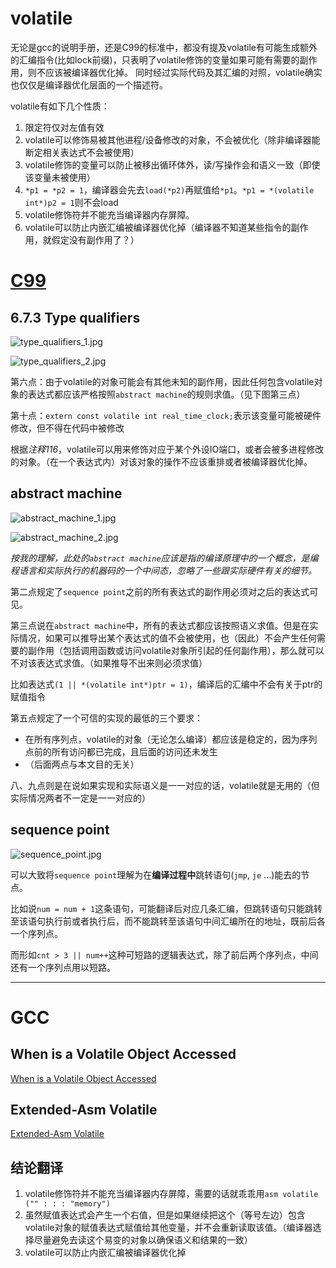 # volatile

无论是gcc的说明手册，还是C99的标准中，都没有提及volatile有可能生成额外的汇编指令(比如lock前缀)，只表明了volatile修饰的变量如果可能有需要的副作用，则不应该被编译器优化掉。
同时经过实际代码及其汇编的对照，volatile确实也仅仅是编译器优化层面的一个描述符。

volatile有如下几个性质：
1. 限定符仅对左值有效
2. volatile可以修饰易被其他进程/设备修改的对象，不会被优化（除非编译器能断定相关表达式不会被使用）
3. volatile修饰的变量可以防止被移出循环体外，读/写操作会和语义一致（即使该变量未被使用）
4. `*p1 = *p2 = 1`，编译器会先去`load(*p2)`再赋值给`*p1`。`*p1 = *(volatile int*)p2 = 1`则不会load
5. volatile修饰符并不能充当编译器内存屏障。
6. volatile可以防止内嵌汇编被编译器优化掉（编译器不知道某些指令的副作用，就假定没有副作用了？）

# [C99](http://www.open-std.org/jtc1/sc22/WG14/www/docs/n1256.pdf)

## 6.7.3 Type qualifiers

![type_qualifiers_1.jpg](../volatile/images/type_qualifiers_1.jpg)

![type_qualifiers_2.jpg](../volatile/images/type_qualifiers_2.jpg)

第六点：由于volatile的对象可能会有其他未知的副作用，因此任何包含volatile对象的表达式都应该严格按照`abstract machine`的规则求值。（见下图第三点）

第十点：`extern const volatile int real_time_clock;`表示该变量可能被硬件修改，但不得在代码中被修改

根据*注释116*，volatile可以用来修饰对应于某个外设IO端口，或者会被多进程修改的对象。（在一个表达式内）对该对象的操作不应该重排或者被编译器优化掉。

## abstract machine

![abstract_machine_1.jpg](../volatile/images/abstract_machine_1.jpg)

![abstract_machine_2.jpg](../volatile/images/abstract_machine_2.jpg)

*按我的理解，此处的`abstract machine`应该是指的编译原理中的一个概念，是编程语言和实际执行的机器码的一个中间态，忽略了一些跟实际硬件有关的细节。*

第二点规定了`sequence point`之前的所有表达式的副作用必须对之后的表达式可见。

第三点说在`abstract machine`中，所有的表达式都应该按照语义求值。但是在实际情况，如果可以推导出某个表达式的值不会被使用，也（因此）不会产生任何需要的副作用（包括调用函数或访问volatile对象所引起的任何副作用），那么就可以不对该表达式求值。（如果推导不出来则必须求值）

比如表达式`(1 || *(volatile int*)ptr = 1)`，编译后的汇编中不会有关于ptr的赋值指令

第五点规定了一个可信的实现的最低的三个要求：

- 在所有序列点，volatile的对象（无论怎么编译）都应该是稳定的，因为序列点前的所有访问都已完成，且后面的访问还未发生
- （后面两点与本文目的无关）

八、九点则是在说如果实现和实际语义是一一对应的话，volatile就是无用的（但实际情况两者不一定是一一对应的）


## sequence point

![sequence_point.jpg](../volatile/images/sequence_point.jpg)

可以大致将`sequence point`理解为在**编译过程中**跳转语句(`jmp`, `je` ...)能去的节点。

比如说`num = num + 1`这条语句，可能翻译后对应几条汇编，但跳转语句只能跳转至该语句执行前或者执行后，而不能跳转至该语句中间汇编所在的地址，既前后各一个序列点。

而形如`cnt > 3 || num++`这种可短路的逻辑表达式，除了前后两个序列点，中间还有一个序列点用以短路。

---

# GCC

## When is a Volatile Object Accessed

[When is a Volatile Object Accessed](https://gcc.gnu.org/onlinedocs/gcc/Volatiles.html)

## Extended-Asm Volatile
[Extended-Asm Volatile](https://gcc.gnu.org/onlinedocs/gcc/Extended-Asm.html#Volatile-1)

## 结论翻译

1. volatile修饰符并不能充当编译器内存屏障，需要的话就乖乖用`asm volatile ("" : : : "memory")`
2. 虽然赋值表达式会产生一个右值，但是如果继续把这个（等号左边）包含volatile对象的赋值表达式赋值给其他变量，并不会重新读取该值。（编译器选择尽量避免去读这个易变的对象以确保语义和结果的一致）
3. volatile可以防止内嵌汇编被编译器优化掉